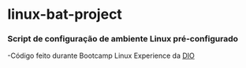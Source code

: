 # linux-bat-project
### Script de configuração de ambiente Linux pré-configurado

-Código feito durante Bootcamp Linux Experience da [DIO]("https://dio.me")
